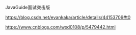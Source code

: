 JavaGuide面试突击版

https://blog.csdn.net/evankaka/article/details/44153709#t0

https://www.cnblogs.com/wxd0108/p/5479442.html